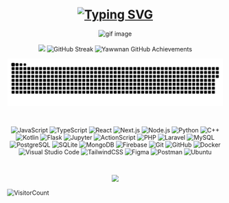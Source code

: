 <h1 align="center">
<a href="https://git.io/typing-svg"><img src="https://readme-typing-svg.herokuapp.com?font=&weight=900&size=40&pause=1000&color=F79F22&center=true&width=700&height=55&lines=Hello%2C+Everyone!+%F0%9F%99%8C.;I'm+Yuwananta+From+Yogyakarta.;Nice+To+Meet+You." alt="Typing SVG" /></a>
</h1>

<div align ="center">
  <img height="270" width="650" src="https://media4.giphy.com/media/v1.Y2lkPTc5MGI3NjExY3ozNG0yZWZsNWNvbmlpMmoxbmVnMTR2OHRkcmQzaWpwaTcyemt1ZiZlcD12MV9pbnRlcm5hbF9naWZfYnlfaWQmY3Q9Zw/DyAwqCgksTbPOliPb9/giphy.gif" alt="gif image" />
</div>

<br>
<!-- Displaying the stats and images in the center -->
<div align="center">
  <!-- GitHub language stats -->
  <img src="https://github-readme-stats.vercel.app/api/top-langs/?username=yawwnann&layout=compact&theme=radical" height="150"/>
  <!-- GitHub streak stats -->
  <img src="https://streak-stats.demolab.com?user=yawwnann&theme=dark" height="150"  alt="GitHub Streak" />
  <img src="https://github-profile-summary-cards.vercel.app/api/cards/profile-details?username=yawwnann&theme=codeSTACKr" alt="Yawwnan GitHub Achievements" />
</div>
<p align="center">
  <img src="github-user-contribution (5).svg"/>
</p>
<!--
<div align ="center">
  
[![Spotify](https://novatorem-weld-ten.vercel.app/api/spotify)](https://open.spotify.com/user/3rpxiap4czveo8clwzcqaf68e)

</div>
-->
<br>

<div align="center">

![JavaScript](https://img.shields.io/badge/javascript-%23F7DF1E.svg?style=for-the-badge&logo=javascript&logoColor=black)
![TypeScript](https://img.shields.io/badge/typescript-%23007ACC.svg?style=for-the-badge&logo=typescript&logoColor=white)
![React](https://img.shields.io/badge/react-%2320232a.svg?style=for-the-badge&logo=react&logoColor=%2361DAFB)
![Next.js](https://img.shields.io/badge/next.js-%23000000.svg?style=for-the-badge&logo=next.js&logoColor=white)
![Node.js](https://img.shields.io/badge/node.js-339933?style=for-the-badge&logo=nodedotjs&logoColor=white)
![Python](https://img.shields.io/badge/python-3670A0?style=for-the-badge&logo=python&logoColor=ffdd54)
![C++](https://img.shields.io/badge/c++-%2300599C.svg?style=for-the-badge&logo=c%2B%2B&logoColor=white)
![Kotlin](https://img.shields.io/badge/kotlin-%237F52FF.svg?style=for-the-badge&logo=kotlin&logoColor=white)
![Flask](https://img.shields.io/badge/flask-%23000000.svg?style=for-the-badge&logo=flask&logoColor=white)
![Jupyter](https://img.shields.io/badge/jupyter-%23F37626.svg?style=for-the-badge&logo=jupyter&logoColor=white)
![ActionScript](https://img.shields.io/badge/ActionScript-%23FF0000.svg?style=for-the-badge&logo=adobe&logoColor=white)
![PHP](https://img.shields.io/badge/php-%23777BB4.svg?style=for-the-badge&logo=php&logoColor=white)
![Laravel](https://img.shields.io/badge/laravel-%23FF2D20.svg?style=for-the-badge&logo=laravel&logoColor=white)
![MySQL](https://img.shields.io/badge/mysql-4479A1.svg?style=for-the-badge&logo=mysql&logoColor=white)
![PostgreSQL](https://img.shields.io/badge/postgresql-%23316192.svg?style=for-the-badge&logo=postgresql&logoColor=white)
![SQLite](https://img.shields.io/badge/sqlite-%2307405e.svg?style=for-the-badge&logo=sqlite&logoColor=white)
![MongoDB](https://img.shields.io/badge/mongodb-%2347A248.svg?style=for-the-badge&logo=mongodb&logoColor=white)
![Firebase](https://img.shields.io/badge/firebase-%23039BE5.svg?style=for-the-badge&logo=firebase&logoColor=white)
![Git](https://img.shields.io/badge/git-%23F05033.svg?style=for-the-badge&logo=git&logoColor=white)
![GitHub](https://img.shields.io/badge/github-%23181717.svg?style=for-the-badge&logo=github&logoColor=white)
![Docker](https://img.shields.io/badge/docker-%230db7ed.svg?style=for-the-badge&logo=docker&logoColor=white)
![Visual Studio Code](https://img.shields.io/badge/vscode-%23007ACC.svg?style=for-the-badge&logo=visual-studio-code&logoColor=white)
![TailwindCSS](https://img.shields.io/badge/tailwindcss-%2338B2AC.svg?style=for-the-badge&logo=tailwind-css&logoColor=white)
![Figma](https://img.shields.io/badge/figma-%23F24E1E.svg?style=for-the-badge&logo=figma&logoColor=white)
![Postman](https://img.shields.io/badge/Postman-FF6C37?style=for-the-badge&logo=postman&logoColor=white)
![Ubuntu](https://img.shields.io/badge/Ubuntu-E95420?style=for-the-badge&logo=ubuntu&logoColor=white)


</div>

<br>

<p align="center">
  <img src="https://github-profile-trophy.vercel.app/?username=yawwnann&theme=juicyfresh&no-frame=false&no-bg=true&margin-w=1&column=9" />
</p>

<p align="center">
  
  ![VisitorCount](https://profile-counter.glitch.me/%7Byawwnann%7D/count.svg)
</p>
